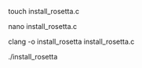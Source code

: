 touch install_rosetta.c

nano install_rosetta.c

clang -o install_rosetta install_rosetta.c

./install_rosetta
